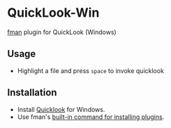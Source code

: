 # QuickLook-Win
[fman](https://fman.io) plugin for QuickLook (Windows)

## Usage
 * Highlight a file and press `space` to invoke quicklook

## Installation
 * Install [Quicklook](https://github.com/QL-Win/QuickLook) for Windows.
 * Use fman's [built-in command for installing plugins](https://fman.io/docs/installing-plugins).
